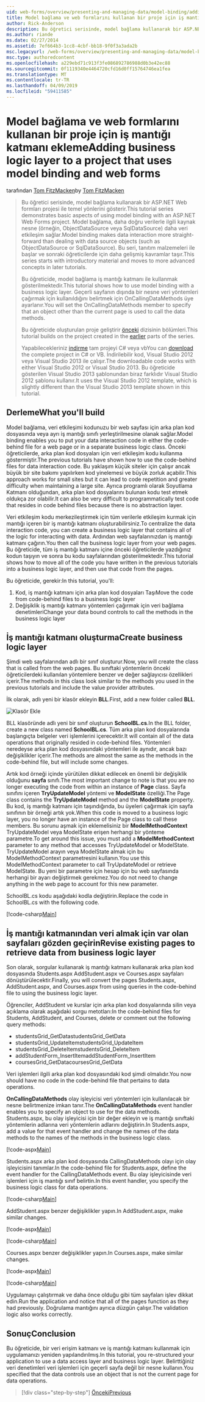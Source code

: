 ```yaml
---
uid: web-forms/overview/presenting-and-managing-data/model-binding/adding-business-logic-layer
title: Model bağlama ve web formlarını kullanan bir proje için iş mantığı katmanı ekleme | Microsoft Docs
author: Rick-Anderson
description: Bu öğretici serisinde, model bağlama kullanarak bir ASP.NET Web formları projesi ile temel yönlerini gösterir. Model bağlama veri etkileşimi daha fazla düz - sağlar...
ms.author: riande
ms.date: 02/27/2014
ms.assetid: 7ef664b3-1cc8-4cbf-bb18-9f0f3a3ada2b
msc.legacyurl: /web-forms/overview/presenting-and-managing-data/model-binding/adding-business-logic-layer
msc.type: authoredcontent
ms.openlocfilehash: a229ebd71c913f3fe086892786988d0b3e42ec88
ms.sourcegitcommit: 0f1119340e4464720cfd16d0ff15764746ea1fea
ms.translationtype: MT
ms.contentlocale: tr-TR
ms.lasthandoff: 04/09/2019
ms.locfileid: "59411585"
---
```

# <a name="adding-business-logic-layer-to-a-project-that-uses-model-binding-and-web-forms"></a><span data-ttu-id="01606-104">Model bağlama ve web formlarını kullanan bir proje için iş mantığı katmanı ekleme</span><span class="sxs-lookup"><span data-stu-id="01606-104">Adding business logic layer to a project that uses model binding and web forms</span></span>

<span data-ttu-id="01606-105">tarafından [Tom FitzMacken](https://github.com/tfitzmac)</span><span class="sxs-lookup"><span data-stu-id="01606-105">by [Tom FitzMacken](https://github.com/tfitzmac)</span></span>

> <span data-ttu-id="01606-106">Bu öğretici serisinde, model bağlama kullanarak bir ASP.NET Web formları projesi ile temel yönlerini gösterir.</span><span class="sxs-lookup"><span data-stu-id="01606-106">This tutorial series demonstrates basic aspects of using model binding with an ASP.NET Web Forms project.</span></span> <span data-ttu-id="01606-107">Model bağlama, daha doğru verilerle ilgili kaynak nesne (örneğin, ObjectDataSource veya SqlDataSource) daha veri etkileşim sağlar.</span><span class="sxs-lookup"><span data-stu-id="01606-107">Model binding makes data interaction more straight-forward than dealing with data source objects (such as ObjectDataSource or SqlDataSource).</span></span> <span data-ttu-id="01606-108">Bu seri, tanıtım malzemeleri ile başlar ve sonraki öğreticilerde için daha gelişmiş kavramlar taşır.</span><span class="sxs-lookup"><span data-stu-id="01606-108">This series starts with introductory material and moves to more advanced concepts in later tutorials.</span></span>
> 
> <span data-ttu-id="01606-109">Bu öğreticide, model bağlama iş mantığı katmanı ile kullanmak gösterilmektedir.</span><span class="sxs-lookup"><span data-stu-id="01606-109">This tutorial shows how to use model binding with a business logic layer.</span></span> <span data-ttu-id="01606-110">Geçerli sayfanın dışında bir nesne veri yöntemleri çağırmak için kullanıldığını belirtmek için OnCallingDataMethods üye ayarlanır.</span><span class="sxs-lookup"><span data-stu-id="01606-110">You will set the OnCallingDataMethods member to specify that an object other than the current page is used to call the data methods.</span></span>
> 
> <span data-ttu-id="01606-111">Bu öğreticide oluşturulan proje geliştirir [önceki](retrieving-data.md) dizisinin bölümleri.</span><span class="sxs-lookup"><span data-stu-id="01606-111">This tutorial builds on the project created in the [earlier](retrieving-data.md) parts of the series.</span></span>
> 
> <span data-ttu-id="01606-112">Yapabilecekleriniz [indirme](https://go.microsoft.com/fwlink/?LinkId=286116) tam projeyi C# veya vb</span><span class="sxs-lookup"><span data-stu-id="01606-112">You can [download](https://go.microsoft.com/fwlink/?LinkId=286116) the complete project in C# or VB.</span></span> <span data-ttu-id="01606-113">İndirilebilir kod, Visual Studio 2012 veya Visual Studio 2013 ile çalışır.</span><span class="sxs-lookup"><span data-stu-id="01606-113">The downloadable code works with either Visual Studio 2012 or Visual Studio 2013.</span></span> <span data-ttu-id="01606-114">Bu öğreticide gösterilen Visual Studio 2013 şablonundan biraz farklıdır Visual Studio 2012 şablonu kullanır.</span><span class="sxs-lookup"><span data-stu-id="01606-114">It uses the Visual Studio 2012 template, which is slightly different than the Visual Studio 2013 template shown in this tutorial.</span></span>


## <a name="what-youll-build"></a><span data-ttu-id="01606-115">Derleme</span><span class="sxs-lookup"><span data-stu-id="01606-115">What you'll build</span></span>

<span data-ttu-id="01606-116">Model bağlama, veri etkileşimi kodunuzu bir web sayfası için arka plan kod dosyasında veya ayrı iş mantığı sınıfı yerleştirilmesine olanak sağlar.</span><span class="sxs-lookup"><span data-stu-id="01606-116">Model binding enables you to put your data interaction code in either the code-behind file for a web page or in a separate business logic class.</span></span> <span data-ttu-id="01606-117">Önceki öğreticilerde, arka plan kod dosyaları için veri etkileşim kodu kullanma göstermiştir.</span><span class="sxs-lookup"><span data-stu-id="01606-117">The previous tutorials have shown how to use the code-behind files for data interaction code.</span></span> <span data-ttu-id="01606-118">Bu yaklaşım küçük siteler için çalışır ancak büyük bir site bakımı yapılırken kod yinelemesi ve büyük zorluk açabilir.</span><span class="sxs-lookup"><span data-stu-id="01606-118">This approach works for small sites but it can lead to code repetition and greater difficulty when maintaining a large site.</span></span> <span data-ttu-id="01606-119">Ayrıca programlı olarak Soyutlama Katmanı olduğundan, arka plan kod dosyalarını bulunan kodu test etmek oldukça zor olabilir.</span><span class="sxs-lookup"><span data-stu-id="01606-119">It can also be very difficult to programmatically test code that resides in code behind files because there is no abstraction layer.</span></span>

<span data-ttu-id="01606-120">Veri etkileşim kodu merkezileştirmek için tüm verilerle etkileşim kurmak için mantığı içeren bir iş mantığı katmanı oluşturabilirsiniz.</span><span class="sxs-lookup"><span data-stu-id="01606-120">To centralize the data interaction code, you can create a business logic layer that contains all of the logic for interacting with data.</span></span> <span data-ttu-id="01606-121">Ardından web sayfalarınızdan iş mantığı katmanı çağırın.</span><span class="sxs-lookup"><span data-stu-id="01606-121">You then call the business logic layer from your web pages.</span></span> <span data-ttu-id="01606-122">Bu öğreticide, tüm iş mantığı katmanı içine önceki öğreticilerde yazdığınız kodun taşıyın ve sonra bu kodu sayfalarından gösterilmektedir.</span><span class="sxs-lookup"><span data-stu-id="01606-122">This tutorial shows how to move all of the code you have written in the previous tutorials into a business logic layer, and then use that code from the pages.</span></span>

<span data-ttu-id="01606-123">Bu öğreticide, gerekir:</span><span class="sxs-lookup"><span data-stu-id="01606-123">In this tutorial, you'll:</span></span>

1. <span data-ttu-id="01606-124">Kod, iş mantığı katmanı için arka plan kod dosyaları Taşı</span><span class="sxs-lookup"><span data-stu-id="01606-124">Move the code from code-behind files to a business logic layer</span></span>
2. <span data-ttu-id="01606-125">Değişiklik iş mantığı katmanı yöntemleri çağırmak için veri bağlama denetimleri</span><span class="sxs-lookup"><span data-stu-id="01606-125">Change your data bound controls to call the methods in the business logic layer</span></span>

## <a name="create-business-logic-layer"></a><span data-ttu-id="01606-126">İş mantığı katmanı oluşturma</span><span class="sxs-lookup"><span data-stu-id="01606-126">Create business logic layer</span></span>

<span data-ttu-id="01606-127">Şimdi web sayfalarından adlı bir sınıf oluşturur.</span><span class="sxs-lookup"><span data-stu-id="01606-127">Now, you will create the class that is called from the web pages.</span></span> <span data-ttu-id="01606-128">Bu sınıftaki yöntemlerin önceki öğreticilerdeki kullanılan yöntemlere benzer ve değer sağlayıcısı özellikleri içerir.</span><span class="sxs-lookup"><span data-stu-id="01606-128">The methods in this class look similar to the methods you used in the previous tutorials and include the value provider attributes.</span></span>

<span data-ttu-id="01606-129">İlk olarak, adlı yeni bir klasör ekleyin **BLL**.</span><span class="sxs-lookup"><span data-stu-id="01606-129">First, add a new folder called **BLL**.</span></span>

![Klasör Ekle](adding-business-logic-layer/_static/image1.png)

<span data-ttu-id="01606-131">BLL klasöründe adlı yeni bir sınıf oluşturun **SchoolBL.cs**.</span><span class="sxs-lookup"><span data-stu-id="01606-131">In the BLL folder, create a new class named **SchoolBL.cs**.</span></span> <span data-ttu-id="01606-132">Tüm arka plan kod dosyalarında başlangıçta belgeler veri işlemlerini içerecektir.</span><span class="sxs-lookup"><span data-stu-id="01606-132">It will contain all of the data operations that originally resided in code-behind files.</span></span> <span data-ttu-id="01606-133">Yöntemleri neredeyse arka plan kod dosyasındaki yöntemleri ile aynıdır, ancak bazı değişiklikler içerir.</span><span class="sxs-lookup"><span data-stu-id="01606-133">The methods are almost the same as the methods in the code-behind file, but will include some changes.</span></span>

<span data-ttu-id="01606-134">Artık kod örneği içinde yürütülen dikkat edilecek en önemli bir değişiklik olduğunu **sayfa** sınıfı.</span><span class="sxs-lookup"><span data-stu-id="01606-134">The most important change to note is that you are no longer executing the code from within an instance of **Page** class.</span></span> <span data-ttu-id="01606-135">Sayfa sınıfını içeren **TryUpdateModel** yöntemi ve **ModelState** özelliği.</span><span class="sxs-lookup"><span data-stu-id="01606-135">The Page class contains the **TryUpdateModel** method and the **ModelState** property.</span></span> <span data-ttu-id="01606-136">Bu kod, iş mantığı katmanı için taşındığında, bu üyeleri çağırmak için sayfa sınıfının bir örneği artık yok.</span><span class="sxs-lookup"><span data-stu-id="01606-136">When this code is moved to a business logic layer, you no longer have an instance of the Page class to call these members.</span></span> <span data-ttu-id="01606-137">Bu sorunu aşmak için eklemelisiniz bir **ModelMethodContext** TryUpdateModel veya ModelState erişen herhangi bir yönteme parametre.</span><span class="sxs-lookup"><span data-stu-id="01606-137">To get around this issue, you must add a **ModelMethodContext** parameter to any method that accesses TryUpdateModel or ModelState.</span></span> <span data-ttu-id="01606-138">TryUpdateModel arayın veya ModelState almak için bu ModelMethodContext parametresini kullanın.</span><span class="sxs-lookup"><span data-stu-id="01606-138">You use this ModelMethodContext parameter to call TryUpdateModel or retrieve ModelState.</span></span> <span data-ttu-id="01606-139">Bu yeni bir parametre için hesap için bu web sayfasında herhangi bir ayarı değiştirmek gerekmez.</span><span class="sxs-lookup"><span data-stu-id="01606-139">You do not need to change anything in the web page to account for this new parameter.</span></span>

<span data-ttu-id="01606-140">SchoolBL.cs kodu aşağıdaki kodla değiştirin.</span><span class="sxs-lookup"><span data-stu-id="01606-140">Replace the code in SchoolBL.cs with the following code.</span></span>

[!code-csharp[Main](adding-business-logic-layer/samples/sample1.cs)]

## <a name="revise-existing-pages-to-retrieve-data-from-business-logic-layer"></a><span data-ttu-id="01606-141">İş mantığı katmanından veri almak için var olan sayfaları gözden geçirin</span><span class="sxs-lookup"><span data-stu-id="01606-141">Revise existing pages to retrieve data from business logic layer</span></span>

<span data-ttu-id="01606-142">Son olarak, sorgular kullanarak iş mantığı katmanı kullanarak arka plan kod dosyasında Students.aspx AddStudent.aspx ve Courses.aspx sayfaları dönüştürülecektir.</span><span class="sxs-lookup"><span data-stu-id="01606-142">Finally, you will convert the pages Students.aspx, AddStudent.aspx, and Courses.aspx from using queries in the code-behind file to using the business logic layer.</span></span>

<span data-ttu-id="01606-143">Öğrenciler, AddStudent ve kurslar için arka plan kod dosyalarında silin veya açıklama olarak aşağıdaki sorgu metotları:</span><span class="sxs-lookup"><span data-stu-id="01606-143">In the code-behind files for Students, AddStudent, and Courses, delete or comment out the following query methods:</span></span>

- <span data-ttu-id="01606-144">studentsGrid\_GetData</span><span class="sxs-lookup"><span data-stu-id="01606-144">studentsGrid\_GetData</span></span>
- <span data-ttu-id="01606-145">studentsGrid\_UpdateItem</span><span class="sxs-lookup"><span data-stu-id="01606-145">studentsGrid\_UpdateItem</span></span>
- <span data-ttu-id="01606-146">studentsGrid\_DeleteItem</span><span class="sxs-lookup"><span data-stu-id="01606-146">studentsGrid\_DeleteItem</span></span>
- <span data-ttu-id="01606-147">addStudentForm\_InsertItem</span><span class="sxs-lookup"><span data-stu-id="01606-147">addStudentForm\_InsertItem</span></span>
- <span data-ttu-id="01606-148">coursesGrid\_GetData</span><span class="sxs-lookup"><span data-stu-id="01606-148">coursesGrid\_GetData</span></span>

<span data-ttu-id="01606-149">Veri işlemleri ilgili arka plan kod dosyasındaki kod şimdi olmalıdır.</span><span class="sxs-lookup"><span data-stu-id="01606-149">You now should have no code in the code-behind file that pertains to data operations.</span></span>

<span data-ttu-id="01606-150">**OnCallingDataMethods** olay işleyicisi veri yöntemleri için kullanılacak bir nesne belirtmenize imkan tanır.</span><span class="sxs-lookup"><span data-stu-id="01606-150">The **OnCallingDataMethods** event handler enables you to specify an object to use for the data methods.</span></span> <span data-ttu-id="01606-151">Students.aspx, bu olay işleyicisi için bir değer ekleyin ve iş mantığı sınıftaki yöntemlerin adlarına veri yöntemlerin adlarını değiştirin.</span><span class="sxs-lookup"><span data-stu-id="01606-151">In Students.aspx, add a value for that event handler and change the names of the data methods to the names of the methods in the business logic class.</span></span>

[!code-aspx[Main](adding-business-logic-layer/samples/sample2.aspx?highlight=3-4,8)]

<span data-ttu-id="01606-152">Students.aspx arka plan kod dosyasında CallingDataMethods olayı için olay işleyicisini tanımlar.</span><span class="sxs-lookup"><span data-stu-id="01606-152">In the code-behind file for Students.aspx, define the event handler for the CallingDataMethods event.</span></span> <span data-ttu-id="01606-153">Bu olay işleyicisinde veri işlemleri için iş mantığı sınıf belirtin.</span><span class="sxs-lookup"><span data-stu-id="01606-153">In this event handler, you specify the business logic class for data operations.</span></span>

[!code-csharp[Main](adding-business-logic-layer/samples/sample3.cs)]

<span data-ttu-id="01606-154">AddStudent.aspx benzer değişiklikler yapın.</span><span class="sxs-lookup"><span data-stu-id="01606-154">In AddStudent.aspx, make similar changes.</span></span>

[!code-aspx[Main](adding-business-logic-layer/samples/sample4.aspx?highlight=3-4)]

[!code-csharp[Main](adding-business-logic-layer/samples/sample5.cs)]

<span data-ttu-id="01606-155">Courses.aspx benzer değişiklikler yapın.</span><span class="sxs-lookup"><span data-stu-id="01606-155">In Courses.aspx, make similar changes.</span></span>

[!code-aspx[Main](adding-business-logic-layer/samples/sample6.aspx?highlight=3-4)]

[!code-csharp[Main](adding-business-logic-layer/samples/sample7.cs)]

<span data-ttu-id="01606-156">Uygulamayı çalıştırmak ve daha önce olduğu gibi tüm sayfaları işlev dikkat edin.</span><span class="sxs-lookup"><span data-stu-id="01606-156">Run the application and notice that all of the pages function as they had previously.</span></span> <span data-ttu-id="01606-157">Doğrulama mantığını ayrıca düzgün çalışır.</span><span class="sxs-lookup"><span data-stu-id="01606-157">The validation logic also works correctly.</span></span>

## <a name="conclusion"></a><span data-ttu-id="01606-158">Sonuç</span><span class="sxs-lookup"><span data-stu-id="01606-158">Conclusion</span></span>

<span data-ttu-id="01606-159">Bu öğreticide, bir veri erişim katmanı ve iş mantığı katmanı kullanmak için uygulamanızı yeniden yapılandırılmış.</span><span class="sxs-lookup"><span data-stu-id="01606-159">In this tutorial, you re-structured your application to use a data access layer and business logic layer.</span></span> <span data-ttu-id="01606-160">Belirttiğiniz veri denetimleri veri işlemleri için geçerli sayfa değil bir nesne kullanın.</span><span class="sxs-lookup"><span data-stu-id="01606-160">You specified that the data controls use an object that is not the current page for data operations.</span></span>

> [!div class="step-by-step"]
> [<span data-ttu-id="01606-161">Önceki</span><span class="sxs-lookup"><span data-stu-id="01606-161">Previous</span></span>](using-query-string-values-to-retrieve-data.md)
